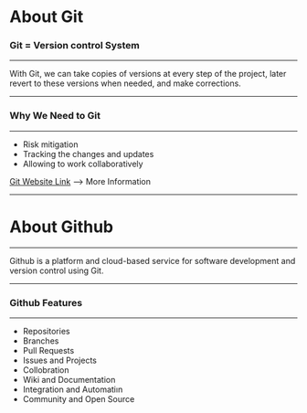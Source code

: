 # About Git

### Git = Version control System

---

With Git, we can take copies of versions at every step of the project, later revert to these versions when needed, and make corrections.

---



### Why We Need to Git

---

* Risk mitigation
* Tracking the changes and updates
* Allowing to work collaboratively


[Git Website Link](https://git-scm.com/about) --> More Information

---



# About Github

---
 Github is a platform and cloud-based service for software development and version control using Git.

---


### Github Features

---

- Repositories
- Branches
- Pull Requests
- Issues and Projects
- Collobration
- Wiki and Documentation
- Integration and Automatiın
- Community and Open Source
